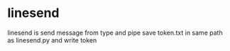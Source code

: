 # linesend
linesend is send message from type and pipe
save token.txt in same path as linesend.py
and write token